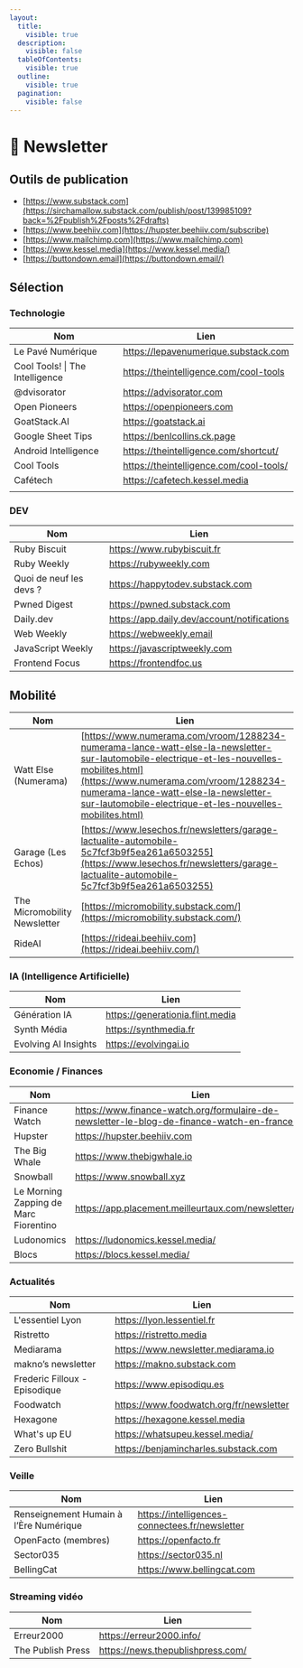```yaml
---
layout:
  title:
    visible: true
  description:
    visible: false
  tableOfContents:
    visible: true
  outline:
    visible: true
  pagination:
    visible: false
---
```


# 📩 Newsletter

## Outils de publication

* [https://www.substack.com](https://sirchamallow.substack.com/publish/post/139985109?back=%2Fpublish%2Fposts%2Fdrafts)
* [https://www.beehiiv.com](https://hupster.beehiiv.com/subscribe)
* [https://www.mailchimp.com](https://www.mailchimp.com)
* [https://www.kessel.media](https://www.kessel.media/)
* [https://buttondown.email](https://buttondown.email/)

## Sélection

### Technologie

<table data-full-width="false"><thead><tr><th>Nom</th><th>Lien</th></tr></thead><tbody><tr><td>Le Pavé Numérique</td><td><a href="https://lepavenumerique.substack.com/about">https://lepavenumerique.substack.com</a></td></tr><tr><td>Cool Tools! | The Intelligence</td><td><a href="https://theintelligence.com/cool-tools/">https://theintelligence.com/cool-tools</a></td></tr><tr><td>@dvisorator</td><td><a href="https://advisorator.com">https://advisorator.com</a></td></tr><tr><td>Open Pioneers</td><td><a href="https://openpioneers.com/">https://openpioneers.com</a></td></tr><tr><td>GoatStack.AI</td><td><a href="https://goatstack.ai/">https://goatstack.ai</a></td></tr><tr><td>Google Sheet Tips</td><td><a href="https://benlcollins.ck.page/profile">https://benlcollins.ck.page</a></td></tr><tr><td>Android Intelligence</td><td><a href="https://theintelligence.com/shortcut/">https://theintelligence.com/shortcut/</a></td></tr><tr><td>Cool Tools</td><td><a href="https://theintelligence.com/cool-tools/">https://theintelligence.com/cool-tools/</a></td></tr><tr><td>Cafétech</td><td><a href="https://cafetech.kessel.media">https://cafetech.kessel.media</a></td></tr><tr><td></td><td></td></tr></tbody></table>

### DEV

<table data-full-width="false"><thead><tr><th>Nom</th><th>Lien</th></tr></thead><tbody><tr><td>Ruby Biscuit</td><td><a href="https://www.rubybiscuit.fr/">https://www.rubybiscuit.fr</a></td></tr><tr><td>Ruby Weekly</td><td><a href="https://rubyweekly.com/">https://rubyweekly.com</a></td></tr><tr><td>Quoi de neuf les devs ?</td><td><a href="https://happytodev.substack.com/">https://happytodev.substack.com</a></td></tr><tr><td>Pwned Digest</td><td><a href="https://pwned.substack.com/">https://pwned.substack.com</a></td></tr><tr><td>Daily.dev</td><td><a href="https://app.daily.dev/account/notifications">https://app.daily.dev/account/notifications</a></td></tr><tr><td>Web Weekly</td><td><a href="https://webweekly.email/">https://webweekly.email</a></td></tr><tr><td>JavaScript Weekly</td><td><a href="https://javascriptweekly.com/">https://javascriptweekly.com</a></td></tr><tr><td>Frontend Focus</td><td><a href="https://frontendfoc.us/">https://frontendfoc.us</a></td></tr></tbody></table>

## Mobilité

| Nom                          | Lien                                                                                                                                                                                                                                                                                 |
| ---------------------------- | ------------------------------------------------------------------------------------------------------------------------------------------------------------------------------------------------------------------------------------------------------------------------------------ |
| Watt Else (Numerama)         | [https://www.numerama.com/vroom/1288234-numerama-lance-watt-else-la-newsletter-sur-lautomobile-electrique-et-les-nouvelles-mobilites.html](https://www.numerama.com/vroom/1288234-numerama-lance-watt-else-la-newsletter-sur-lautomobile-electrique-et-les-nouvelles-mobilites.html) |
| Garage (Les Echos)           | [https://www.lesechos.fr/newsletters/garage-lactualite-automobile-5c7fcf3b9f5ea261a6503255](https://www.lesechos.fr/newsletters/garage-lactualite-automobile-5c7fcf3b9f5ea261a6503255)                                                                                               |
| The Micromobility Newsletter | [https://micromobility.substack.com/](https://micromobility.substack.com/)                                                                                                                                                                                                           |
| RideAI                       | [https://rideai.beehiiv.com](https://rideai.beehiiv.com/)                                                                                                                                                                                                                            |



### IA (Intelligence Artificielle)

<table data-full-width="false"><thead><tr><th>Nom</th><th>Lien</th></tr></thead><tbody><tr><td>Génération IA</td><td><a href="https://generationia.flint.media/">https://generationia.flint.media</a></td></tr><tr><td>Synth Média</td><td><a href="https://synthmedia.fr/">https://synthmedia.fr</a></td></tr><tr><td>Evolving AI Insights</td><td><a href="https://evolvingai.io/">https://evolvingai.io</a></td></tr></tbody></table>

### Economie / Finances

<table data-full-width="false"><thead><tr><th>Nom</th><th>Lien</th></tr></thead><tbody><tr><td>Finance Watch</td><td><a href="https://www.finance-watch.org/formulaire-de-newsletter-le-blog-de-finance-watch-en-france-2/">https://www.finance-watch.org/formulaire-de-newsletter-le-blog-de-finance-watch-en-france-2</a></td></tr><tr><td>Hupster</td><td><a href="https://hupster.beehiiv.com/subscribe">https://hupster.beehiiv.com</a></td></tr><tr><td>The Big Whale</td><td><a href="https://www.thebigwhale.io/">https://www.thebigwhale.io</a></td></tr><tr><td>Snowball</td><td><a href="https://www.snowball.xyz/">https://www.snowball.xyz</a></td></tr><tr><td>Le Morning Zapping de Marc Fiorentino</td><td><a href="https://app.placement.meilleurtaux.com/newsletter/gestion">https://app.placement.meilleurtaux.com/newsletter/gestion</a></td></tr><tr><td>Ludonomics</td><td><a href="https://ludonomics.kessel.media/">https://ludonomics.kessel.media/</a></td></tr><tr><td>Blocs</td><td><a href="https://blocs.kessel.media/">https://blocs.kessel.media/</a></td></tr></tbody></table>

### Actualités

<table data-full-width="false"><thead><tr><th>Nom</th><th>Lien</th></tr></thead><tbody><tr><td>L'essentiel Lyon</td><td><a href="https://lyon.lessentiel.fr/">https://lyon.lessentiel.fr</a></td></tr><tr><td>Ristretto</td><td><a href="https://ristretto.media/">https://ristretto.media</a></td></tr><tr><td>Mediarama</td><td><a href="https://www.newsletter.mediarama.io/">https://www.newsletter.mediarama.io</a></td></tr><tr><td>makno’s newsletter</td><td><a href="https://makno.substack.com/">https://makno.substack.com</a></td></tr><tr><td>Frederic Filloux - Episodique</td><td><a href="https://www.episodiqu.es/">https://www.episodiqu.es</a></td></tr><tr><td>Foodwatch</td><td><a href="https://www.foodwatch.org/fr/newsletter">https://www.foodwatch.org/fr/newsletter</a></td></tr><tr><td>Hexagone</td><td><a href="https://hexagone.kessel.media">https://hexagone.kessel.media</a></td></tr><tr><td>What's up EU</td><td><a href="https://whatsupeu.kessel.media/">https://whatsupeu.kessel.media/</a></td></tr><tr><td>Zero Bullshit</td><td><a href="https://benjamincharles.substack.com/about">https://benjamincharles.substack.com</a></td></tr></tbody></table>

### Veille

<table data-full-width="false"><thead><tr><th>Nom</th><th>Lien</th></tr></thead><tbody><tr><td>Renseignement Humain à l’Ère Numérique</td><td><a href="https://intelligences-connectees.fr/newsletter/">https://intelligences-connectees.fr/newsletter</a></td></tr><tr><td>OpenFacto (membres)</td><td><a href="https://openfacto.fr/">https://openfacto.fr</a></td></tr><tr><td>Sector035</td><td><a href="https://sector035.nl/">https://sector035.nl</a></td></tr><tr><td>BellingCat</td><td><a href="https://www.bellingcat.com/">https://www.bellingcat.com</a></td></tr></tbody></table>

### Streaming vidéo

<table data-full-width="false"><thead><tr><th>Nom</th><th>Lien</th></tr></thead><tbody><tr><td>Erreur2000</td><td><a href="https://erreur2000.info/">https://erreur2000.info/</a></td></tr><tr><td>The Publish Press</td><td><a href="https://news.thepublishpress.com/">https://news.thepublishpress.com/</a></td></tr></tbody></table>

